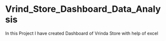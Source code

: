 # Vrind_Store_Dashboard_Data_Analysis
In this Project I have created Dashboard of Vrinda Store with help of excel
